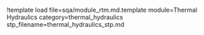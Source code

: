 !template load file=sqa/module_rtm.md.template module=Thermal Hydraulics category=thermal_hydraulics stp_filename=thermal_hydraulics_stp.md
